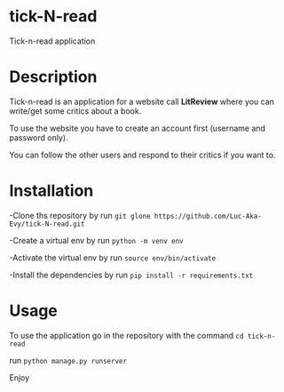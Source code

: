 # tick-N-read
Tick-n-read application

# Description
Tick-n-read is an application for a website call **LitReview** where you can write/get some critics about a book.

To use the website you have to create an account first (username and password only).

You can follow the other users and respond to their critics if you want to.

# Installation
-Clone ths repository by run `git glone https://github.com/Luc-Aka-Evy/tick-N-read.git`

-Create a virtual env by run `python -m venv env`

-Activate the virtual env by run `source env/bin/activate`

-Install the dependencies by run `pip install -r requirements.txt`

# Usage
To use the application go in the repository with the command `cd tick-n-read`

run `python manage.py runserver`

Enjoy
 

